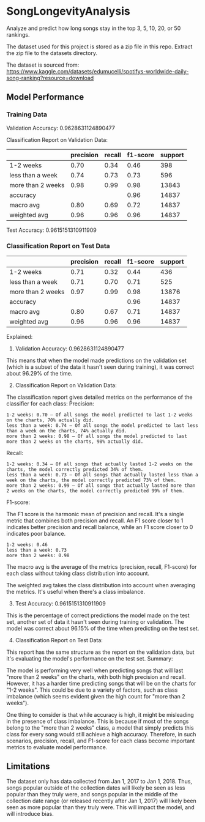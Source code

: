 # SongLongevityAnalysis
Analyze and predict how long songs stay in the top 3, 5, 10, 20, or 50 rankings.

The dataset used for this project is stored as a zip file in this repo. Extract the zip file to the datasets directory.

The dataset is sourced from: https://www.kaggle.com/datasets/edumucelli/spotifys-worldwide-daily-song-ranking?resource=download

## Model Performance

### Training Data
Validation Accuracy:  0.9628631124890477

Classification Report on Validation Data:

|                   | precision | recall | f1-score | support |
|-------------------|-----------|--------|----------|---------|
| 1-2 weeks         | 0.70      | 0.34   | 0.46     | 398     |
| less than a week  | 0.74      | 0.73   | 0.73     | 596     |
| more than 2 weeks | 0.98      | 0.99   | 0.98     | 13843   |
| accuracy          |           |        | 0.96     | 14837   |
| macro avg         | 0.80      | 0.69   | 0.72     | 14837   |
| weighted avg      | 0.96      | 0.96   | 0.96     | 14837   |

Test Accuracy: 0.9615151310911909

### Classification Report on Test Data

|                   | precision | recall | f1-score | support |
|-------------------|-----------|--------|----------|---------|
| 1-2 weeks         | 0.71      | 0.32   | 0.44     | 436     |
| less than a week  | 0.71      | 0.70   | 0.71     | 525     |
| more than 2 weeks | 0.97      | 0.99   | 0.98     | 13876   |
| accuracy          |           |        | 0.96     | 14837   |
| macro avg         | 0.80      | 0.67   | 0.71     | 14837   |
| weighted avg      | 0.96      | 0.96   | 0.96     | 14837   |

Explained:

1. Validation Accuracy: 0.9628631124890477

This means that when the model made predictions on the validation set (which is a subset of the data it hasn't seen during training), it was correct about 96.29% of the time.

2. Classification Report on Validation Data:

The classification report gives detailed metrics on the performance of the classifier for each class:
Precision:

    1-2 weeks: 0.70 — Of all songs the model predicted to last 1-2 weeks on the charts, 70% actually did.
    less than a week: 0.74 — Of all songs the model predicted to last less than a week on the charts, 74% actually did.
    more than 2 weeks: 0.98 — Of all songs the model predicted to last more than 2 weeks on the charts, 98% actually did.

Recall:

    1-2 weeks: 0.34 — Of all songs that actually lasted 1-2 weeks on the charts, the model correctly predicted 34% of them.
    less than a week: 0.73 — Of all songs that actually lasted less than a week on the charts, the model correctly predicted 73% of them.
    more than 2 weeks: 0.99 — Of all songs that actually lasted more than 2 weeks on the charts, the model correctly predicted 99% of them.

F1-score:

The F1 score is the harmonic mean of precision and recall. It's a single metric that combines both precision and recall. An F1 score closer to 1 indicates better precision and recall balance, while an F1 score closer to 0 indicates poor balance.

    1-2 weeks: 0.46
    less than a week: 0.73
    more than 2 weeks: 0.98

The macro avg is the average of the metrics (precision, recall, F1-score) for each class without taking class distribution into account.

The weighted avg takes the class distribution into account when averaging the metrics. It's useful when there's a class imbalance.

3. Test Accuracy: 0.9615151310911909

This is the percentage of correct predictions the model made on the test set, another set of data it hasn't seen during training or validation. The model was correct about 96.15% of the time when predicting on the test set.

4. Classification Report on Test Data:

This report has the same structure as the report on the validation data, but it's evaluating the model's performance on the test set.
Summary:

The model is performing very well when predicting songs that will last "more than 2 weeks" on the charts, with both high precision and recall. However, it has a harder time predicting songs that will be on the charts for "1-2 weeks". This could be due to a variety of factors, such as class imbalance (which seems evident given the high count for "more than 2 weeks").

One thing to consider is that while accuracy is high, it might be misleading in the presence of class imbalance. This is because if most of the songs belong to the "more than 2 weeks" class, a model that simply predicts this class for every song would still achieve a high accuracy. Therefore, in such scenarios, precision, recall, and F1-score for each class become important metrics to evaluate model performance.

## Limitations
The dataset only has data collected from Jan 1, 2017 to Jan 1, 2018. Thus, songs popular outside of the collection dates will 
likely be seen as less popular than they truly were, and songs popular in the middle of the collection date range (or released recently after 
Jan 1, 2017) will likely been seen as more popular than they truly were. This will impact the model, and will introduce bias.
